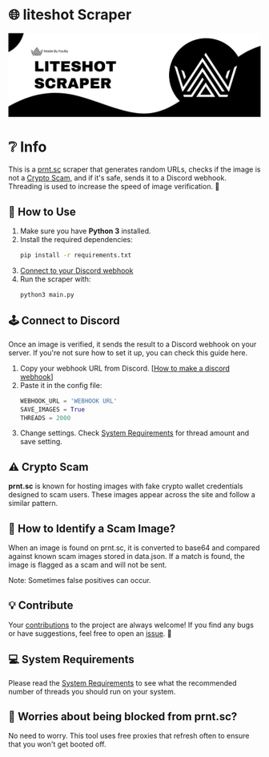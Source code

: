 # 🌐 liteshot Scraper

![Liteshot Scraper Banner](imgs/Banner.png)

# ❔ Info
This is a [prnt.sc](https://prnt.sc/) scraper that generates random URLs, checks if the image is not a [Crypto Scam](#️-crypto-scam), and if it's safe, sends it to a Discord webhook. Threading is used to increase the speed of image verification. 🚀

## 🔧 How to Use

1. Make sure you have **Python 3** installed.  
2. Install the required dependencies:  
   ```bash
   pip install -r requirements.txt
3. [Connect to your Discord webhook](#️-connect-to-discord)
4. Run the scraper with:
    ```bash
    python3 main.py
    ```
## 🕹️ Connect to Discord
Once an image is verified, it sends the result to a Discord webhook on your server. If you're not sure how to set it up, you can check this guide here.

1. Copy your webhook URL from Discord. [[How to make a discord webhook](https://support.discord.com/hc/en-us/articles/228383668-Intro-to-Webhooks)]
2. Paste it in the config file:
    ```python
    WEBHOOK_URL = 'WEBHOOK URL'
    SAVE_IMAGES = True
    THREADS = 2000
    ```
3. Change settings. Check [System Requirements](#-system-requirements) for thread amount and save setting.

## ⚠️ Crypto Scam
**prnt.sc** is known for hosting images with fake crypto wallet credentials designed to scam users. These images appear across the site and follow a similar pattern.

## 🧐 How to Identify a Scam Image?
When an image is found on prnt.sc, it is converted to base64 and compared against known scam images stored in data.json. If a match is found, the image is flagged as a scam and will not be sent.

Note: Sometimes false positives can occur.

## 💡 Contribute
Your [contributions](https://github.com/faulty-teen/liteshot-scraper/pulls) to the project are always welcome! If you find any bugs or have suggestions, feel free to open an [issue](https://github.com/faulty-teen/liteshot-scraper/issues). 💬

## 💻 System Requirements
Please read the [System Requirements](/system_requirements.md) to see what the recommended number of threads you should run on your system.

## 🛑 Worries about being blocked from prnt.sc?
No need to worry. This tool uses free proxies that refresh often to ensure that you won't get booted off.
